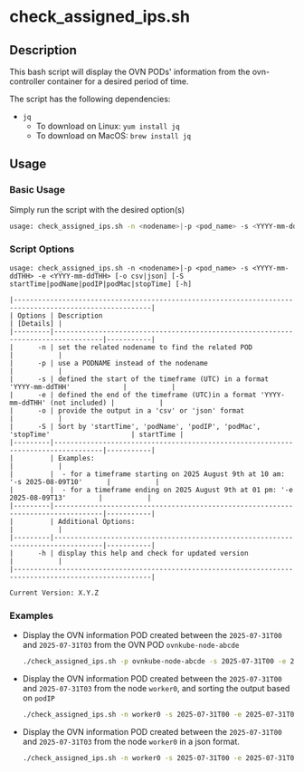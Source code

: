 # check_assigned_ips.sh

## Description

This bash script will display the OVN PODs' information from the ovn-controller container for a desired period of time.

The script has the following dependencies:

- `jq`
  - To download on Linux: `yum install jq`
  - To download on MacOS: `brew install jq`

## Usage

### Basic Usage

Simply run the script with the desired option(s)

```bash
usage: check_assigned_ips.sh -n <nodename>|-p <pod_name> -s <YYYY-mm-ddTHH> -e <YYYY-mm-ddTHH> [-o csv|json] [-S startTime|podName|podIP|podMac|stopTime] [-h]
```

### Script Options

```text
usage: check_assigned_ips.sh -n <nodename>|-p <pod_name> -s <YYYY-mm-ddTHH> -e <YYYY-mm-ddTHH> [-o csv|json] [-S startTime|podName|podIP|podMac|stopTime] [-h]

|--------------------------------------------------------------------------------------------------------|
| Options | Description                                                                      | [Details] |
|---------|----------------------------------------------------------------------------------|-----------|
|      -n | set the related nodename to find the related POD                                 |           |
|      -p | use a PODNAME instead of the nodename                                            |           |
|      -s | defined the start of the timeframe (UTC) in a format 'YYYY-mm-ddTHH'             |           |
|      -e | defined the end of the timeframe (UTC)in a format 'YYYY-mm-ddTHH' (not included) |           |
|      -o | provide the output in a 'csv' or 'json' format                                   |           |
|      -S | Sort by 'startTime', 'podName', 'podIP', 'podMac', 'stopTime'                    | startTime |
|---------|----------------------------------------------------------------------------------|-----------|
|         | Examples:                                                                        |           |
|         |  - for a timeframe starting on 2025 August 9th at 10 am: '-s 2025-08-09T10'      |           |
|         |  - for a timeframe ending on 2025 August 9th at 01 pm: '-e 2025-08-09T13'        |           |
|---------|----------------------------------------------------------------------------------|-----------|
|         | Additional Options:                                                              |           |
|---------|----------------------------------------------------------------------------------|-----------|
|      -h | display this help and check for updated version                                  |           |
|--------------------------------------------------------------------------------------------------------|

Current Version: X.Y.Z
```

### Examples

- Display the OVN information POD created between the `2025-07-31T00` and `2025-07-31T03` from the OVN POD `ovnkube-node-abcde`

  ```bash
  ./check_assigned_ips.sh -p ovnkube-node-abcde -s 2025-07-31T00 -e 2025-07-31T03
  ```

- Display the OVN information POD created between the `2025-07-31T00` and `2025-07-31T03` from the node `worker0`, and sorting the output based on `podIP`

  ```bash
  ./check_assigned_ips.sh -n worker0 -s 2025-07-31T00 -e 2025-07-31T03 -S podIP
  ```

- Display the OVN information POD created between the `2025-07-31T00` and `2025-07-31T03` from the node `worker0` in a json format.

  ```bash
  ./check_assigned_ips.sh -n worker0 -s 2025-07-31T00 -e 2025-07-31T03 -o json
  ```
